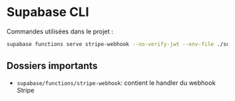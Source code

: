 # Supabase CLI

Commandes utilisées dans le projet :

```bash
supabase functions serve stripe-webhook --no-verify-jwt --env-file ./supabase/functions/stripe-webhook/.env
```

## Dossiers importants

- `supabase/functions/stripe-webhook`: contient le handler du webhook Stripe